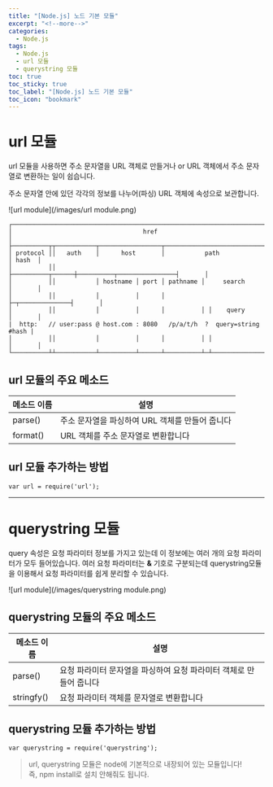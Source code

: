 ```yaml
---
title: "[Node.js] 노드 기본 모듈"
excerpt: "<!--more-->"
categories:
  - Node.js
tags:
  - Node.js
  - url 모듈
  - querystring 모듈
toc: true
toc_sticky: true
toc_label: "[Node.js] 노드 기본 모듈"
toc_icon: "bookmark"
--- 
```


# url 모듈

url 모듈을 사용하면 주소 문자열을 URL 객체로 만들거나 or URL 객체에서 주소 문자열로 변환하는 일이 쉽습니다.

주소 문자열 안에 있던 각각의 정보를 나누어(파싱) URL 객체에 속성으로 보관합니다.

![url module](/images/url module.png)

```
┌─────────────────────────────────────────────────────────────────────────────┐
│                                    href                                     │
├──────────┬┬───────────┬─────────────────┬───────────────────────────┬───────┤
│ protocol ││   auth    │      host       │           path            │ hash  │
│          ││           ├──────────┬──────┼──────────┬────────────────┤       │
│          ││           │ hostname │ port │ pathname │     search     │       │
│          ││           │          │      │          ├─┬──────────────┤       │
│          ││           │          │      │          │ │    query     │       │
|  http:   // user:pass @ host.com : 8080   /p/a/t/h  ?  query=string   #hash |
│          ││           │          │      │          │ │              │       │
└──────────┴┴───────────┴──────────┴──────┴──────────┴─┴──────────────┴───────┘
```

## url 모듈의 주요 메소드

|메소드 이름|설명|
|---|---|
|parse()|주소 문자열을 파싱하여 URL 객체를 만들어 줍니다|
|format()|URL 객체를 주소 문자열로 변환합니다|

## url 모듈 추가하는 방법
```
var url = require('url');
```

---

# querystring 모듈

query 속성은 요청 파라미터 정보를 가지고 있는데 이 정보에는 여러 개의 요청 파라미터가 모두 들어있습니다.
여러 요청 파라미터는 **&** 기호로 구분되는데 querystring모듈을 이용해서 요청 파라미터를 쉽게 분리할 수 있습니다.

![url module](/images/querystring module.png)

## querystring 모듈의 주요 메소드

|메소드 이름|설명|
|---|---|
|parse()|요청 파라미터 문자열을 파싱하여 요청 파라미터 객체로 만들어 줍니다|
|stringfy()|요청 파라미터 객체를 문자열로 변환합니다|

## querystring 모듈 추가하는 방법
```
var querystring = require('querystring');
```

> url, querystring 모듈은 node에 기본적으로 내장되어 있는 모듈입니다!
<br>즉, npm install로 설치 안해줘도 됩니다.